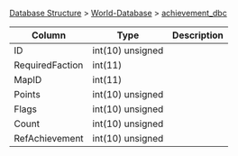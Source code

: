 [Database Structure](Database-Structure) > [World-Database](World-Database) > [achievement_dbc](achievement_dbc)

Column | Type | Description
--- | --- | ---
ID | int(10) unsigned | 
RequiredFaction | int(11) | 
MapID | int(11) | 
Points | int(10) unsigned | 
Flags | int(10) unsigned | 
Count | int(10) unsigned | 
RefAchievement | int(10) unsigned | 
